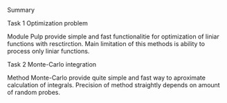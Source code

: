 Summary

Task 1 Optimization problem

Module Pulp provide simple and fast functionalitie for optimization of liniar functions with resctirction. 
Main limitation of this methods is ability to process only liniar functions.


Task 2 Monte-Carlo integration

Method Monte-Carlo provide quite simple and fast way to aproximate calculation of integrals.
Precision of method straightly depends on amount of random probes.

